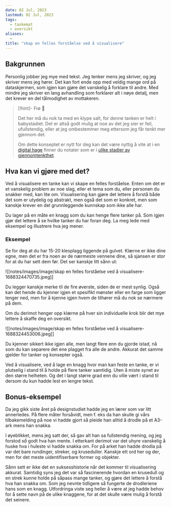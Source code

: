```yaml
---
date: 02 Jul, 2023
lastmod: 02 Jul, 2023
tags:
  - tankemat
  - oversikt 
aliases:
  - 
title: "skap en felles forståelse ved å visualisere"
---
```


## Bakgrunnen

Personlig jobber jeg mye med tekst. Jeg tenker mens jeg skriver, og jeg skriver mens jeg hører. Det kan fort ende opp med veldig mange ord på dataskjermen, som igjen kan gjøre det vanskelig å forklare til andre. Med mindre jeg skriver en lang avhandling som forklarer alt i nøye detalj, men det krever en del tålmodighet av mottakeren.

> [!hint]- Frø  🌱
>
> Det her må du nok ta med en klype salt, for denne tanken er helt i babystadiet. Det er altså godt mulig at noe av det jeg sier er feil, ufullstendig, eller at jeg ombestemmer meg ettersom jeg får tenkt mer gjennom det.
> 
> Om dette konseptet er nytt for deg kan det være nyttig å vite at i en [digital hage](notes/digitalt%20hagearbeid.md) finner du notater som er i [ulike stadier av gjennomtenkthet](notes/stadier%20av%20gjennomtenkthet.md).

## Hva kan vi gjøre med det?

Ved å visualisere en tanke kan vi skape en felles forståelse. Enten om det er et vanskelig problem av noe slag, eller et tema som du, eller personen du snakker med, kan lite om. Visualisering kan gjøre det lettere å forstå både det som er utydelig og abstrakt, men også det som er konkret, men som kanskje krever en del grunnleggende kunnskap som ikke alle har.

Du lager på en måte en knagg som du kan henge flere tanker på. Som igjen gjør det lettere å se hvilke tanker du har foran deg. La meg lede med eksempel og illustrere hva jeg mener. 

### Eksempel

Se for deg at du har 15-20 klesplagg liggende på gulvet. Klærne er ikke dine egne, men det er fra noen av de nærmeste vennene dine, så sjansen er stor for at du har sett dem før. Det ser kanskje litt sånn ut:

![[notes/images/image/skap en felles forståelse ved å visualisere-1688324470735.jpeg]]

Du legger kanskje merke til de fire øverste, siden de er mest synlig. Også kan det hende du kjenner igjen et spesifikt mønster eller en farge som ligger lenger ned, men for å kjenne igjen hvem de tilhører må du nok se nærmere på dem.

Om du derimot henger opp klærne på hver sin individuelle krok blir det mye lettere å skaffe deg en oversikt.

![[notes/images/image/skap en felles forståelse ved å visualisere-1688324453006.jpeg]]

Du kjenner sikkert ikke igjen alle, men langt flere enn du gjorde istad, nå som du kan separere det ene plagget fra alle de andre. Akkurat det samme gjelder for tanker og konsepter også.

Ved å visualisere, ved å lage en knagg hvor man kan feste en tanke, er vi plutselig i stand til å holde på flere tanker samtidig. Uten å miste synet av den større helheten. Og det i langt større grad enn du ville vært i stand til dersom du kun hadde lest en lengre tekst.

## Bonus-eksempel

Da jeg gikk siste året på designstudiet hadde jeg en lærer som var litt annerledes. På flere måter forsåvidt, men f. eks da han skulle gi vårs tilbakemelding på noe vi hadde gjort så pleide han alltid å drodle på et A3-ark mens han snakka.

I øyeblikket, mens jeg satt der, så gav alt han sa fullstendig mening, og jeg forstod *så* godt hva han mente. I etterkant derimot var det uhyre vanskelig å huske hva i huleste vi hadde snakka om. For på arket han hadde drodla på var det bare rundinger, streker, og kruseduller. Kanskje ett ord her og der, men for det meste uidentifiserbare former og objekter.

Sånn sett er ikke det en suksesshistorie når det kommer til visualisering akkurat. Samtidig syns jeg det var så fascinerende hvordan en krusedull og en strek kunne holde på såpass mange tanker, og gjøre det lettere å forstå hva han snakka om. Som jeg nevnte tidligere så fungerte de drodleriene hans som en knagg. Utfordringa viste seg heller å være at jeg hadde behov for å sette navn på de ulike knaggene, for at det skulle være mulig å forstå det seinere.
